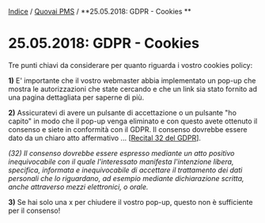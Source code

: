 [Indice](index.md) / [Quovai PMS](quovai-pms-it.md) / **25.05.2018: GDPR - Cookies **

# 25.05.2018: GDPR - Cookies 

Tre punti chiavi da considerare per quanto riguarda i vostro cookies policy:

**1)** E' importante che il vostro webmaster abbia implementato un pop-up che mostra le autorizzazioni che state cercando e che un link sia stato fornito ad una pagina dettagliata per saperne di più.

**2)** Assicuratevi di avere un pulsante di accettazione o un pulsante "ho capito" in modo che il pop-up venga eliminato e con questo avete ottenuto il consenso e siete in conformità con il GDPR. Il consenso dovrebbe essere dato da un chiaro atto affermativo ... [[Recital 32 del GDPR](http://eur-lex.europa.eu/legal-content/IT/TXT/PDF/?uri=CELEX:32016R0679&from=IT)].

*(32) Il consenso dovrebbe essere espresso mediante un atto positivo inequivocabile con il quale l'interessato manifesta l'intenzione libera, specifica, informata e inequivocabile di accettare il trattamento dei dati personali che lo riguardano, ad esempio mediante dichiarazione scritta, anche attraverso mezzi elettronici, o orale.*

**3)** Se hai solo una x per chiudere il vostro pop-up, questo non è sufficiente per il consenso!